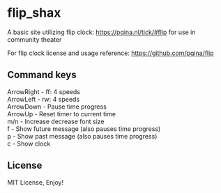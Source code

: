 # flip_shax
A basic site utilizing flip clock: https://pqina.nl/tick/#flip
for use in community theater

For flip clock license and usage reference: https://github.com/pqina/flip

## Command keys
ArrowRight - ff: 4 speeds   
ArrowLeft - rw: 4 speeds  
ArrowDown - Pause time progress  
ArrowUp - Reset timer to current time  
m/n - Increase decrease font size  
f - Show future message (also pauses time progress)  
p - Show past message (also pauses time progress)    
c - Show clock   

## License
MIT License, Enjoy!
